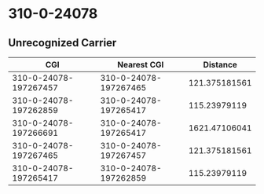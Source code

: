 # 310-0-24078
## Unrecognized Carrier


| CGI | Nearest CGI | Distance |
|-----|-------------|----------|
| 310-0-24078-197267457 | 310-0-24078-197267465 | 121.375181561 |
| 310-0-24078-197262859 | 310-0-24078-197265417 | 115.23979119 |
| 310-0-24078-197266691 | 310-0-24078-197265417 | 1621.47106041 |
| 310-0-24078-197267465 | 310-0-24078-197267457 | 121.375181561 |
| 310-0-24078-197265417 | 310-0-24078-197262859 | 115.23979119 |
